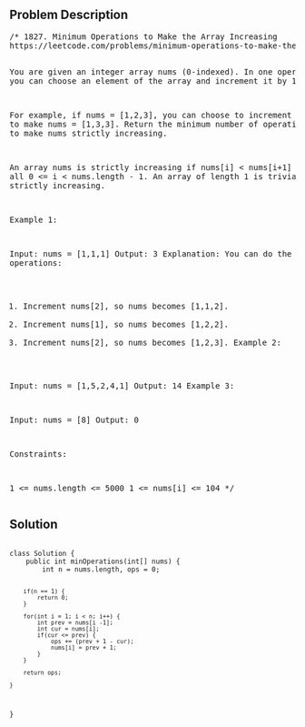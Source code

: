 <!--
<style>
  body { font-family: Arial, sans-serif; }
  .container { max-width: 100%; margin: auto; padding: 20px; }
  .comment-block { background-color: #f9f9f9; padding: 10px; border-left: 5px solid #ccc; max-width: 50%; margin: auto;}
  .code-block { background-color: #f4f4f4; padding: 10px; border: 1px solid #ddd; }
</style>
-->

<div class='container'>
<h2>Problem Description</h2>
<div class='comment-block'>
<pre>
/* 1827. Minimum Operations to Make the Array Increasing
https://leetcode.com/problems/minimum-operations-to-make-the-array-increasing

You are given an integer array nums (0-indexed). In one operation, 
you can choose an element of the array and increment it by 1.

For example, if nums = [1,2,3], you can choose to increment nums[1] to make nums = [1,3,3].
Return the minimum number of operations needed to make nums strictly increasing.

An array nums is strictly increasing if nums[i] < nums[i+1] for all 0 <= i < nums.length - 1. 
An array of length 1 is trivially strictly increasing.

 

Example 1:

Input: nums = [1,1,1]
Output: 3
Explanation: You can do the following operations:
1) Increment nums[2], so nums becomes [1,1,2].
2) Increment nums[1], so nums becomes [1,2,2].
3) Increment nums[2], so nums becomes [1,2,3].
Example 2:

Input: nums = [1,5,2,4,1]
Output: 14
Example 3:

Input: nums = [8]
Output: 0
 

Constraints:

1 <= nums.length <= 5000
1 <= nums[i] <= 104
*/
</pre>
</div>

<h2>Solution</h2>
<div class='code-block'>
<pre><code class='language-java'>
class Solution {
    public int minOperations(int[] nums) {
        int n = nums.length, ops = 0;
        
        if(n == 1) {
            return 0;
        }

        for(int i = 1; i < n; i++) {
            int prev = nums[i -1];
            int cur = nums[i];
            if(cur <= prev) {
                ops += (prev + 1 - cur);
                nums[i] = prev + 1;
            }
        }

        return ops;
        
    }
}
</code></pre>
</div>
</div>
